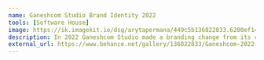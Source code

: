 ```yaml
---
name: Ganeshcom Studio Brand Identity 2022
tools: [Software House]
image: https://ik.imagekit.io/dsg/arytapermana/449c5b136822833.6200ef14ecb38_K7BcSKQAh.png?ik-sdk-version=javascript-1.4.3&updatedAt=1661680834425
description: In 2022 Ganeshcom Studio made a branding change from its company, here are the results of the project.
external_url: https://www.behance.net/gallery/136822833/Ganeshcom-2022
---
```

